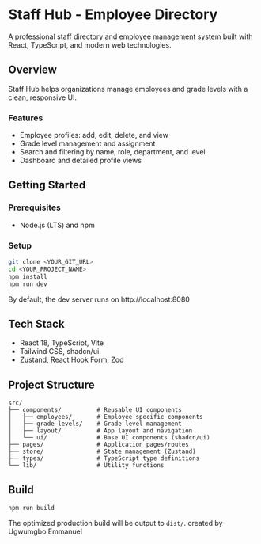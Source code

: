# Staff Hub - Employee Directory

A professional staff directory and employee management system built with React, TypeScript, and modern web technologies.

## Overview

Staff Hub helps organizations manage employees and grade levels with a clean, responsive UI.

### Features
- Employee profiles: add, edit, delete, and view
- Grade level management and assignment
- Search and filtering by name, role, department, and level
- Dashboard and detailed profile views

## Getting Started

### Prerequisites
- Node.js (LTS) and npm

### Setup
```sh
git clone <YOUR_GIT_URL>
cd <YOUR_PROJECT_NAME>
npm install
npm run dev
```

By default, the dev server runs on http://localhost:8080

## Tech Stack
- React 18, TypeScript, Vite
- Tailwind CSS, shadcn/ui
- Zustand, React Hook Form, Zod

## Project Structure
```
src/
├── components/          # Reusable UI components
│   ├── employees/       # Employee-specific components
│   ├── grade-levels/    # Grade level management
│   ├── layout/          # App layout and navigation
│   └── ui/              # Base UI components (shadcn/ui)
├── pages/               # Application pages/routes
├── store/               # State management (Zustand)
├── types/               # TypeScript type definitions
└── lib/                 # Utility functions
```

## Build
```sh
npm run build
```
The optimized production build will be output to `dist/`.
created by Ugwumgbo Emmanuel